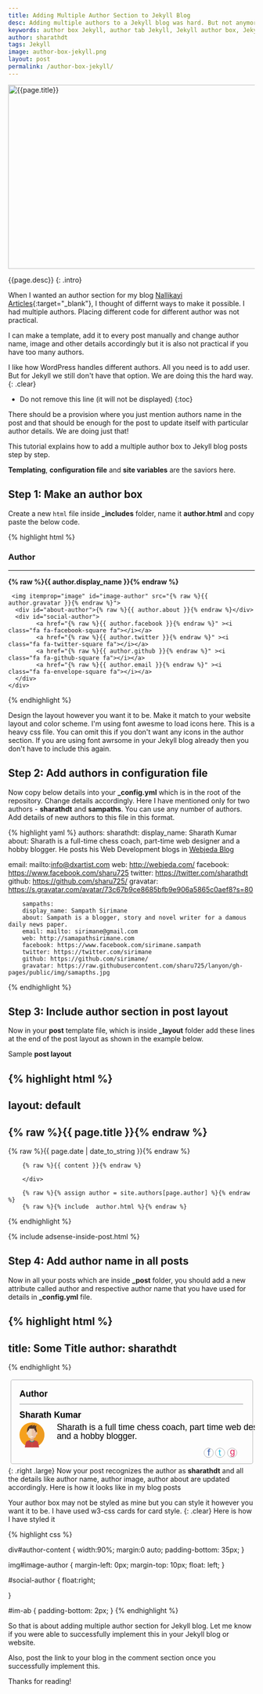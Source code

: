 ```yaml
---
title: Adding Multiple Author Section to Jekyll Blog
desc: Adding multiple authors to a Jekyll blog was hard. But not anymore. Learn how to add an author box to your Jekyll blog with these easy steps. You can also create a nice author section for your Jekyll blog using this method.
keywords: author box Jekyll, author tab Jekyll, Jekyll author box, Jekyll author section
author: sharathdt
tags: Jekyll
image: author-box-jekyll.png
layout: post
permalink: /author-box-jekyll/
---
```


<img width="600" height="375" alt="{{page.title}}" title="{{page.title}}" itemprop="thumbnailUrl" class="left half noborder" src="/thumbs/{{page.image}}">

<i class="fa fa-quote-left fa-3x fa-pull-left fa-border"></i>{{page.desc}}
{: .intro}

When I wanted an author section for my blog [Nallikayi Articles](https://articles.nallikayi.com){:target="_blank"}, I thought of differnt ways to make it possible. I had multiple authors. Placing different code for different author was not practical.

I can make a template, add it to every post manually and change author name, image and other details accordingly but it is also not practical if you have too many authors. 

I like how WordPress handles different authors. All you need is to add user. But for Jekyll we still don't have that option. We are doing this the hard way.
{: .clear}


* Do not remove this line (it will not be displayed) 
{:toc}


There should be a provision where you just mention authors name in the post and that should be enough for the post to update itself with particular author details. We are doing just that!

This tutorial explains how to add a multiple author box to Jekyll blog posts step by step.

**Templating**, **configuration file** and **site variables** are the saviors here.

## Step 1: Make an author box

Create a new ```html``` file inside **_includes** folder, name it **author.html** and copy paste the below code.


{% highlight html %}
<link rel="stylesheet" href="https://maxcdn.bootstrapcdn.com/font-awesome/4.5.0/css/font-awesome.min.css">

<div class="w3-card-2">
  <div id="author-content">
    <h3>Author</h3>
    <hr>
     <div itemprop="author" id="name-author"><strong>{% raw %}{{ author.display_name }}{% endraw %}</strong></div>

     <img itemprop="image" id="image-author" src="{% raw %}{{ author.gravatar }}{% endraw %}">
      <div id="about-author">{% raw %}{{ author.about }}{% endraw %}</div>
      <div id="social-author"> 
            <a href="{% raw %}{{ author.facebook }}{% endraw %}" ><i class="fa fa-facebook-square fa"></i></a>
            <a href="{% raw %}{{ author.twitter }}{% endraw %}" ><i class="fa fa-twitter-square fa"></i></a>
            <a href="{% raw %}{{ author.github }}{% endraw %}" ><i class="fa fa-github-square fa"></i></a>
            <a href="{% raw %}{{ author.email }}{% endraw %}" ><i class="fa fa-envelope-square fa"></i></a>
      </div>
    </div>
</div>
{% endhighlight %}

Design the layout however you want it to be. Make it match to your website layout and color scheme. I'm using font awesme to load icons here. This is a heavy css file. You can omit this if you don't want any icons in the author section. If you are using font awrsome in your Jekyll blog already then you don't have to include this again.

## Step 2: Add authors in configuration file

Now copy below details into your **_config.yml** which is in the root of the repository. Change details accordingly. Here I have mentioned only for two authors - **sharathdt** and **sampaths**. You can use any number of authors. Add details of new authors to this file in this format.

{% highlight yaml %}
authors:
      sharathdt:
        display_name: Sharath Kumar
        about: Sharath is a full-time chess coach, part-time web designer and a hobby blogger. He posts his Web Development blogs in <a href="http://blog.webjeda.com" >Webjeda Blog</a></p>
        email: mailto:info@dxartist.com
        web: http://webjeda.com/
        facebook: https://www.facebook.com/sharu725
        twitter: https://twitter.com/sharathdt
        github: https://github.com/sharu725/
        gravatar: https://s.gravatar.com/avatar/73c67b9ce8685bfb9e906a5865c0aef8?s=80
        
        
        sampaths:
        display_name: Sampath Sirimane
        about: Sampath is a blogger, story and novel writer for a damous daily news paper.
        email: mailto: sirimane@gmail.com
        web: http://samapathsirimane.com
        facebook: https://www.facebook.com/sirimane.sampath
        twitter: https://twitter.com/sirimane
        github: https://github.com/sirimane/
        gravatar: https://raw.githubusercontent.com/sharu725/lanyon/gh-pages/public/img/samapths.jpg        
{% endhighlight %}

## Step 3: Include author section in post layout

Now in your **post** template file, which is inside **_layout** folder add these lines at the end of the post layout as shown in the example below.

 Sample **post layout**
 
{% highlight html %}
---
layout: default
---

<article id="post-page" >
        <h2>{% raw %}{{ page.title }}{% endraw %}</h2>        
        <time datetime="{% raw %}{{ page.date | date_to_xmlschema }}{% endraw %}" class="by-line" >{% raw %}{{ page.date | date_to_string }}{% endraw %}</time>
        <div class="content" >

        {% raw %}{{ content }}{% endraw %}
        
        </div>
    
        {% raw %}{% assign author = site.authors[page.author] %}{% endraw %}
        {% raw %}{% include  author.html %}{% endraw %}
        
        
</article>
 {% endhighlight %}


{% include adsense-inside-post.html %}


## Step 4: Add author name in all posts
Now in all your posts which are inside **_post** folder, you should add a new attribute called author and respective author name that you have used for details in **_config.yml** file.

{% highlight html %}
---
title: Some Title
author: sharathdt
---
{% endhighlight %}

<svg xmlns="http://www.w3.org/2000/svg" width="573" height="204" viewBox="0 0 573 204"><style>.a{font-family:'Helvetica';font-size:20;}.b{fill:#C74244;}.c{fill:#E9C0A7;}.d{fill:#F2D8BC;}.e{fill:none;stroke-width:0.5;stroke:#58595B;}</style><text transform="matrix(1 0 0 1 26.1904 42.8574)" style="font-family:'Helvetica';font-size:20;font-weight:bold">  Author</text><line x1="17.5" y1="63.5" x2="602.4" y2="64.3" fill="none"/><line x1="26.2" y1="60.3" x2="545.9" y2="60.3" style="fill:none;stroke-width:0.8;stroke:#58595B"/><text transform="matrix(1 0 0 1 26.1904 92.0635)" style="font-weight:600" class="a">  Sharath Kumar</text><circle cx="55.1" cy="131.7" r="28.9" fill="#F5A11D"/><path d="M84 131.7c0-16-12.9-28.9-28.9-28.9v57.8C71.1 160.7 84 147.7 84 131.7z" fill="#ED9B21"/><defs><circle cx="55.1" cy="131.7" r="28.9"/></defs><g clip-path="url(#SVGID_2_)"><rect x="51" y="139" width="8.5" height="9.3" fill="#D9A88C"/><path d="M59.4 144h1.4c2.7 0.7 5.6 1.2 7.6 3.5 1.2 1.4 3.3 13.2 3.3 13.2h-5.1H55.2v-10.8 -2.6C57.5 147.3 59.4 145.8 59.4 144z" class="b"/><path d="M50.9 144h-1.4c-2.7 0.7-5.6 1.2-7.6 3.5 -1.2 1.4-3.3 13.2-3.3 13.2h5.1 11.5v-10.8 -2.6C52.8 147.3 50.9 145.8 50.9 144z" class="b"/><path d="M55.2 112.5c4.1 0 10.6 2.3 10.6 13.3 0 6.3-2.1 10.5-3 11.6 -0.8 1.1-5.5 3.3-7.7 3.3C55.2 129.6 55.2 112.5 55.2 112.5z" class="c"/><path d="M67.9 128.4c0.2-1.7-0.7-3.3-1.9-3.5 -1.2-0.2-2.3 1.1-2.5 2.9 -0.2 1.8 0.7 3.3 1.9 3.5C66.6 131.4 67.7 130.1 67.9 128.4z" class="c"/><path d="M55.2 112.5c-4.1 0-10.6 2.3-10.6 13.3 0 6.3 2.1 10.5 3 11.6 0.8 1.1 5.5 3.3 7.7 3.3C55.2 129.6 55.2 112.5 55.2 112.5z" class="d"/><path d="M42.6 128.4c-0.2-1.7 0.7-3.3 1.9-3.5 1.2-0.2 2.3 1.1 2.5 2.9 0.2 1.8-0.7 3.3-1.9 3.5C43.9 131.4 42.7 130.1 42.6 128.4z" class="d"/><path d="M55.2 136.5c1.9 0 3.5-0.6 3.5-1.4h-6.9C51.7 135.9 53.3 136.5 55.2 136.5z" fill="#FFF"/><path d="M63.8 126.6c0.4-1.1 1.3-1.9 2.2-1.7 0 0 0 0 0 0 0.4-1.3 0.6-2.8 0-4.5 -3.1-8.7 0.4-10.3 0.4-10.3s-3.4-0.2-6 2c1.8-2.8 2.6-3.5 2.6-3.5s-3.8-0.8-7.9 3.4c0.9-2.3 2-3.4 2-3.4s-8.5 0.1-11.6 6.2c-1.8 3.5-1.9 7.3-1.5 10.2 0.1 0 0.2-0.1 0.3-0.1 0.4-0.1 0.8 0.1 1.1 0.3 0-1.3 0-2.5 0-2.7 1.6-0.7 3.4-1.6 3.3-5.3 3.8 0 5.9 0 5.9 0h6.1c0 0-0.3 4.1 3 5.1C63.8 124 63.8 125.5 63.8 126.6z" fill="#563929"/><path d="M55.2 148.4c3.1 0 5.7-2 5.7-4.4h-1.5c0 1.8-1.9 3.3-4.2 3.3 -2.3 0-4.2-1.5-4.2-3.3h-1.5C49.5 146.4 52 148.4 55.2 148.4z" fill="#0F958D"/></g><text transform="matrix(1 0 0 1 112.6982 120.6353)"><tspan class="a">  Sharath is a full time chess coach, part time web designer </tspan><tspan x="0" y="20.4" class="a">  and a hobby blogger.</tspan></text><text transform="matrix(1 0 0 1 462.8564 179.8418)"><tspan style="fill:#3058A8;font-size:20">  f     </tspan><tspan x="25.7" style="fill:#1FBDE2;font-size:20">  t     </tspan><tspan y="-2" x="52.1" style="fill:#E02058;font-size:20">  g</tspan></text><circle cx="465.9" cy="173" r="10.9" class="e"/><circle cx="492.2" cy="173" r="10.9" class="e"/><circle cx="520.4" cy="173" r="10.9" class="e"/><path d="M568.3 194.4c0 2.2-1.6 4-3.6 4H9.9c-2 0-3.6-1.8-3.6-4V8c0-2.2 1.6-4 3.6-4H564.7c2 0 3.6 1.8 3.6 4V194.4z" class="e"/></svg>{: .right .large}
Now your post recognizes the author as **sharathdt** and all the details like author name, author image, author about are updated accordingly. Here is how it looks like in my blog posts

Your author box may not be styled as mine but you can style it however you want it to be. I have used w3-css cards for card style.
{: .clear}
Here is how I have styled it

{% highlight css %}
<link rel="stylesheet" href="http://www.w3schools.com/lib/w3.css">

div#author-content {
    width:90%;
    margin:0 auto;
    padding-bottom: 35px;
}

img#image-author {
    margin-left: 0px;
    margin-top: 10px;
    float: left;
}

#social-author {
    float:right;    

}

#im-ab {
    padding-bottom: 2px;
}
{% endhighlight %}

So that is about adding multiple author section for Jekyll blog. Let me know if you were able to successfully implement this in your Jekyll blog or website. 

Also, post the link to your blog in the comment section once you successfully implement this. 

Thanks for reading!
